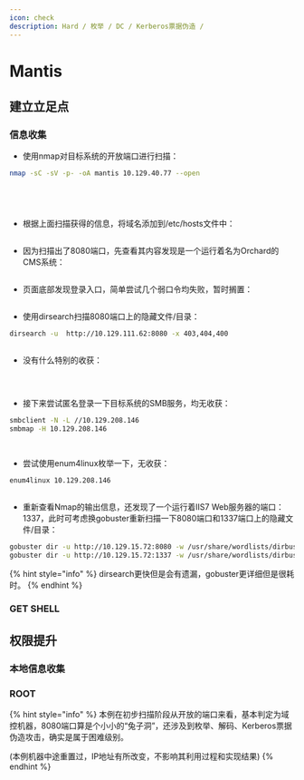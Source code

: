 ```yaml
---
icon: check
description: Hard / 枚举 / DC / Kerberos票据伪造 /
---
```


# Mantis

## 建立立足点

### 信息收集

* 使用nmap对目标系统的开放端口进行扫描：

```bash
nmap -sC -sV -p- -oA mantis 10.129.40.77 --open
```

<figure><img src="../../.gitbook/assets/1 (3).png" alt=""><figcaption></figcaption></figure>

<figure><img src="../../.gitbook/assets/2 (24).png" alt=""><figcaption></figcaption></figure>

<figure><img src="../../.gitbook/assets/3 (21).png" alt=""><figcaption></figcaption></figure>

<figure><img src="../../.gitbook/assets/4 (24).png" alt=""><figcaption></figcaption></figure>

* 根据上面扫描获得的信息，将域名添加到/etc/hosts文件中：

<figure><img src="../../.gitbook/assets/5 (25).png" alt=""><figcaption></figcaption></figure>

* 因为扫描出了8080端口，先查看其内容发现是一个运行着名为Orchard的CMS系统：

<figure><img src="../../.gitbook/assets/6 (24).png" alt=""><figcaption></figcaption></figure>

* 页面底部发现登录入口，简单尝试几个弱口令均失败，暂时搁置：

<figure><img src="../../.gitbook/assets/7 (25).png" alt=""><figcaption></figcaption></figure>

* 使用dirsearch扫描8080端口上的隐藏文件/目录：

```bash
dirsearch -u  http://10.129.111.62:8080 -x 403,404,400
```

<figure><img src="../../.gitbook/assets/8 (24).png" alt=""><figcaption></figcaption></figure>

* 没有什么特别的收获：

<figure><img src="../../.gitbook/assets/9 (23).png" alt=""><figcaption></figcaption></figure>

<figure><img src="../../.gitbook/assets/10 (25).png" alt=""><figcaption></figcaption></figure>

<figure><img src="../../.gitbook/assets/11 (24).png" alt=""><figcaption></figcaption></figure>

* 接下来尝试匿名登录一下目标系统的SMB服务，均无收获：

```bash
smbclient -N -L //10.129.208.146
smbmap -H 10.129.208.146
```

<figure><img src="../../.gitbook/assets/12 (24).png" alt=""><figcaption></figcaption></figure>

<figure><img src="../../.gitbook/assets/13 (24).png" alt=""><figcaption></figcaption></figure>

* 尝试使用enum4linux枚举一下，无收获：

```bash
enum4linux 10.129.208.146
```

<figure><img src="../../.gitbook/assets/14 (23).png" alt=""><figcaption></figcaption></figure>

* 重新查看Nmap的输出信息，还发现了一个运行着IIS7 Web服务器的端口：1337，此时可考虑换gobuster重新扫描一下8080端口和1337端口上的隐藏文件/目录：

```bash
gobuster dir -u http://10.129.15.72:8080 -w /usr/share/wordlists/dirbuster/directory-list-2.3-medium.txt -q
gobuster dir -u http://10.129.15.72:1337 -w /usr/share/wordlists/dirbuster/directory-list-2.3-medium.txt -q
```

{% hint style="info" %}
dirsearch更快但是会有遗漏，gobuster更详细但是很耗时。
{% endhint %}



















### GET SHELL











## 权限提升

### 本地信息收集













### ROOT











{% hint style="info" %}
本例在初步扫描阶段从开放的端口来看，基本判定为域控机器，8080端口算是个小小的“兔子洞”，还涉及到枚举、解码、Kerberos票据伪造攻击，确实是属于困难级别。

(本例机器中途重置过，IP地址有所改变，不影响其利用过程和实现结果)
{% endhint %}
